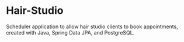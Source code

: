 # Hair-Studio
Scheduler application to allow hair studio clients to book appointments, created with Java, Spring Data JPA, and PostgreSQL.

